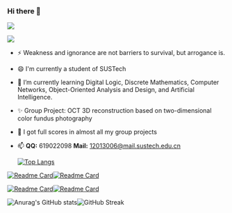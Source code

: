 ### Hi there 👋

![](https://readme-typing-svg.herokuapp.com?lines=Hi+!+I'm+SnowCharm+!;Welcome+To+My+GitHub+!;Looking+Forward+To+Your+Advice+!) 

![](https://img.shields.io/badge/status-coding-brightgreen) 

- ⚡ Weakness and ignorance are not barriers to survival, but arrogance is.

- 😄 I'm currently a student of SUSTech

- 🌱 I’m currently learning Digital Logic, Discrete Mathematics, Computer Networks, Object-Oriented Analysis and Design, and Artificial Intelligence.

- ✨ Group Project: OCT 3D reconstruction based on two-dimensional color fundus photography

- 👯 I got full scores in almost all my group projects

- 📫 **QQ:** 619022098 **Mail:** 12013006@mail.sustech.edu.cn 

  [![Top Langs](https://github-readme-stats.vercel.app/api/top-langs/?username=SnowCharmQ&langs_count=12&layout=compact&show_icons=true&theme=tokyonight&hide=less,SCSS)](https://github.com/anuraghazra/github-readme-stats)

[![Readme Card](https://github-readme-stats.vercel.app/api/pin/?username=SnowCharmQ&repo=2022-Spring-Database-Project2&show_icons=true&theme=tokyonight)](https://github.com/SnowCharmQ/2022-Spring-Database-Project2)[![Readme Card](https://github-readme-stats.vercel.app/api/pin/?username=SnowCharmQ&repo=2022-Spring-Java2-Project&show_icons=true&theme=tokyonight)](https://github.com/SnowCharmQ/2022-Spring-Java2-Project)

[![Readme Card](https://github-readme-stats.vercel.app/api/pin/?username=SnowCharmQ&repo=2022-Spring-C-and-Cpp-Project-Matrix&show_icons=true&theme=tokyonight)](https://github.com/SnowCharmQ/2022-Spring-C-and-Cpp-Project-Matrix)[![Readme Card](https://github-readme-stats.vercel.app/api/pin/?username=SnowCharmQ&repo=2021-Fall-DSAA-A&show_icons=true&theme=tokyonight)](https://github.com/SnowCharmQ/2021-Fall-DSAA-A)


![Anurag's GitHub stats](https://github-readme-stats.vercel.app/api?username=SnowCharmQ&show_icons=true&theme=tokyonight)![GitHub Streak](https://github-readme-streak-stats.herokuapp.com/?user=SnowCharmQ&theme=tokyonight)
